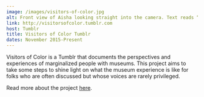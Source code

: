 ```yaml
---
image: /images/visitors-of-color.jpg
alt: Front view of Aisha looking straight into the camera. Text reads “I want curation that shows the diversity within each culture, things that challenge the stereotypes that we subconsciously hold because of all the oppressive messages we see, hear and feel everyday.” Aisha Chaudhri, Reproductive Justice Activist and Educator
link: http://visitorsofcolor.tumblr.com
host: Tumblr
title: Visitors of Color Tumblr
dates: November 2015-Present
---
```

Visitors of Color is a Tumblr that documents the perspectives and experiences of marginalized people with museums. This project aims to take some steps to shine light on what the museum experience is like for folks who are often discussed but whose voices are rarely privileged.

Read more about the project [here](https://incluseum.com/2015/12/03/visitors-of-color-tumblr/).
